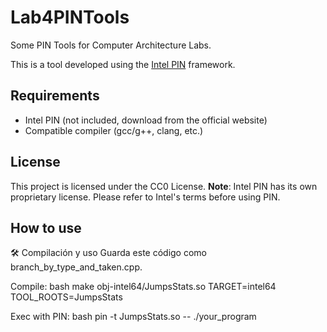# Lab4PINTools
Some PIN Tools for Computer Architecture Labs.

This is a tool developed using the [Intel PIN](https://www.intel.com/content/www/us/en/developer/tools/pin.html) framework.

## Requirements

- Intel PIN (not included, download from the official website)
- Compatible compiler (gcc/g++, clang, etc.)

## License

This project is licensed under the CC0 License.
**Note**: Intel PIN has its own proprietary license. Please refer to Intel's terms before using PIN.


## How to use

🛠️ Compilación y uso
Guarda este código como branch_by_type_and_taken.cpp.

Compile:
bash
make obj-intel64/JumpsStats.so TARGET=intel64 TOOL_ROOTS=JumpsStats


Exec with PIN:
bash
pin -t JumpsStats.so -- ./your_program
